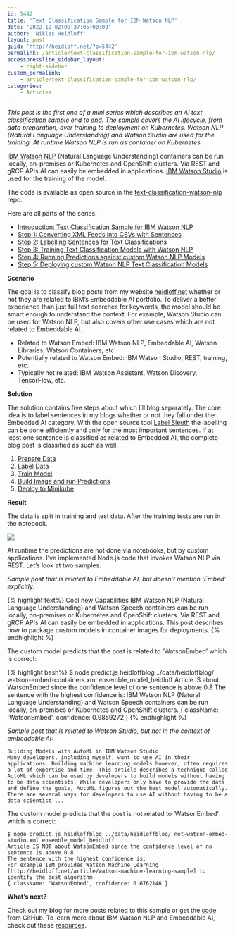 ```yaml
---
id: 5442
title: 'Text Classification Sample for IBM Watson NLP'
date: '2022-12-02T00:37:05+00:00'
author: 'Niklas Heidloff'
layout: post
guid: 'http://heidloff.net/?p=5442'
permalink: /article/text-classification-sample-for-ibm-watson-nlp/
accesspresslite_sidebar_layout:
    - right-sidebar
custom_permalink:
    - article/text-classification-sample-for-ibm-watson-nlp/
categories:
    - Articles
---
```


*This post is the first one of a mini series which describes an AI text classification sample end to end. The sample covers the AI lifecycle, from data preparation, over training to deployment on Kubernetes. Watson NLP (Natural Language Understanding) and Watson Studio are used for the training. At runtime Watson NLP is run as container on Kubernetes.*

[IBM Watson NLP](https://www.ibm.com/products/ibm-watson-natural-language-processing) (Natural Language Understanding) containers can be run locally, on-premises or Kubernetes and OpenShift clusters. Via REST and gRCP APIs AI can easily be embedded in applications. [IBM Watson Studio](https://www.ibm.com/cloud/watson-studio) is used for the training of the model.

The code is available as open source in the [text-classification-watson-nlp](https://github.com/nheidloff/text-classification-watson-nlp) repo.

Here are all parts of the series:

- [Introduction: Text Classification Sample for IBM Watson NLP](http://heidloff.net/article/text-classification-sample-for-ibm-watson-nlp/)
- [Step 1: Converting XML Feeds into CSVs with Sentences](http://heidloff.net/article/converting-xml-feeds-into-csvs-with-sentences/)
- [Step 2: Labelling Sentences for Text Classifications](http://heidloff.net/article/labelling-sentences-for-text-classifications/)
- [Step 3: Training Text Classification Models with Watson NLP](http://heidloff.net/article/training-text-classification-models-with-watson-nlp/)
- [Step 4: Running Predictions against custom Watson NLP Models](http://heidloff.net/article/running-predictions-against-custom-watson-nlp-models/)
- [Step 5: Deploying custom Watson NLP Text Classification Models](http://heidloff.net/article/deploying-custom-watson-nlp-text-classification-models)

**Scenario**

The goal is to classify blog posts from my website [heidloff.net](http://heidloff.net/) whether or not they are related to IBM’s Embeddable AI portfolio. To deliver a better experience than just full text searches for keywords, the model should be smart enough to understand the context. For example, Watson Studio can be used for Watson NLP, but also covers other use cases which are not related to Embeddable AI.

- Related to Watson Embed: IBM Watson NLP, Embeddable AI, Watson Libraries, Watson Containers, etc.
- Potentially related to Watson Embed: IBM Watson Studio, REST, training, etc.
- Typically not related: IBM Watson Assistant, Watson Disovery, TensorFlow, etc.

**Solution**

The solution contains five steps about which I’ll blog separately. The core idea is to label sentences in my blogs whether or not they fall under the Embedded AI category. With the open source tool [Label Sleuth](https://www.label-sleuth.org/) the labelling can be done efficiently and only for the most important sentences. If at least one sentence is classified as related to Embedded AI, the complete blog post is classified as such as well.

1. [Prepare Data](https://github.com/nheidloff/text-classification-watson-nlp#step-1-prepare-data)
2. [Label Data](https://github.com/nheidloff/text-classification-watson-nlp#step-2-label-data)
3. [Train Model](https://github.com/nheidloff/text-classification-watson-nlp#step-3-train-model)
4. [Build Image and run Predictions](https://github.com/nheidloff/text-classification-watson-nlp#step-4-build-image-and-run-predictions)
5. [Deploy to Minikube](https://github.com/nheidloff/text-classification-watson-nlp#step-5-deploy-to-minikube)

**Result**

The data is split in training and test data. After the training tests are run in the notebook.

![](../../wp-content/uploads/2022/11/training14.png)

At runtime the predictions are not done via notebooks, but by custom applications. I’ve implemented Node.js code that invokes Watson NLP via REST. Let’s look at two samples.

*Sample post that is related to Embeddable AI, but doesn’t mention ‘Embed’ explicitly:*

{% highlight text%}
Cool new Capabilities
IBM Watson NLP (Natural Language Understanding) and Watson Speech containers can be run locally, on-premises or Kubernetes and OpenShift clusters. Via REST and gRCP APIs AI can easily be embedded in applications. This post describes how to package custom models in container images for deployments.
{% endhighlight %}

The custom model predicts that the post is related to ‘WatsonEmbed’ which is correct:

{% highlight bash%}
$ node predict.js heidloffblog ../data/heidloffblog/ watson-embed-containers.xml ensemble_model_heidloff
Article IS about WatsonEmbed since the confidence level of one sentence is above 0.8
The sentence with the highest confidence is:
IBM Watson NLP (Natural Language Understanding) and Watson Speech containers can be run locally, on-premises or Kubernetes and OpenShift clusters.
{ className: 'WatsonEmbed', confidence: 0.9859272 }
{% endhighlight %}

*Sample post that is related to Watson Studio, but not in the context of embeddable AI:*

```
Building Models with AutoML in IBM Watson Studio
Many developers, including myself, want to use AI in their applications. Building machine learning models however, often requires a lot of expertise and time. This article describes a technique called AutoML which can be used by developers to build models without having to be data scientists. While developers only have to provide the data and define the goals, AutoML figures out the best model automatically. There are several ways for developers to use AI without having to be a data scientist ...
```

The custom model predicts that the post is not related to ‘WatsonEmbed’ which is correct:

```
$ node predict.js heidloffblog ../data/heidloffblog/ not-watson-embed-studio.xml ensemble_model_heidloff
Article IS NOT about WatsonEmbed since the confidence level of no sentence is above 0.8
The sentence with the highest confidence is:
For example IBM provides Watson Machine Learning [http://heidloff.net/article/watson-machine-learning-sample] to identify the best algorithm.
{ className: 'WatsonEmbed', confidence: 0.6762146 }
```

**What’s next?**

Check out my blog for more posts related to this sample or get the [code](https://github.com/nheidloff/text-classification-watson-nlp) from GitHub. To learn more about IBM Watson NLP and Embeddable AI, check out these [resources](http://heidloff.net/article/the-ultimate-guide-to-ibm-watson-libraries/).